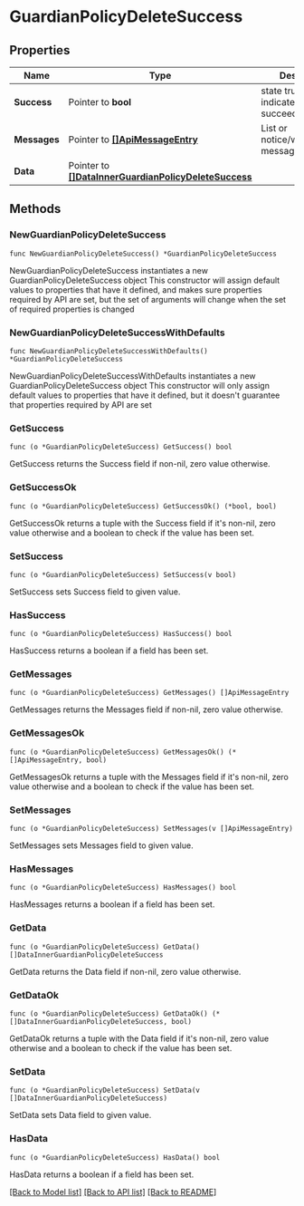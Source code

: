 # GuardianPolicyDeleteSuccess

## Properties

Name | Type | Description | Notes
------------ | ------------- | ------------- | -------------
**Success** | Pointer to **bool** | state true/false indicate if action succeed | [optional] 
**Messages** | Pointer to [**[]ApiMessageEntry**](ApiMessageEntry.md) | List or notice/warning/error messages | [optional] 
**Data** | Pointer to [**[]DataInnerGuardianPolicyDeleteSuccess**](DataInnerGuardianPolicyDeleteSuccess.md) |  | [optional] 

## Methods

### NewGuardianPolicyDeleteSuccess

`func NewGuardianPolicyDeleteSuccess() *GuardianPolicyDeleteSuccess`

NewGuardianPolicyDeleteSuccess instantiates a new GuardianPolicyDeleteSuccess object
This constructor will assign default values to properties that have it defined,
and makes sure properties required by API are set, but the set of arguments
will change when the set of required properties is changed

### NewGuardianPolicyDeleteSuccessWithDefaults

`func NewGuardianPolicyDeleteSuccessWithDefaults() *GuardianPolicyDeleteSuccess`

NewGuardianPolicyDeleteSuccessWithDefaults instantiates a new GuardianPolicyDeleteSuccess object
This constructor will only assign default values to properties that have it defined,
but it doesn't guarantee that properties required by API are set

### GetSuccess

`func (o *GuardianPolicyDeleteSuccess) GetSuccess() bool`

GetSuccess returns the Success field if non-nil, zero value otherwise.

### GetSuccessOk

`func (o *GuardianPolicyDeleteSuccess) GetSuccessOk() (*bool, bool)`

GetSuccessOk returns a tuple with the Success field if it's non-nil, zero value otherwise
and a boolean to check if the value has been set.

### SetSuccess

`func (o *GuardianPolicyDeleteSuccess) SetSuccess(v bool)`

SetSuccess sets Success field to given value.

### HasSuccess

`func (o *GuardianPolicyDeleteSuccess) HasSuccess() bool`

HasSuccess returns a boolean if a field has been set.

### GetMessages

`func (o *GuardianPolicyDeleteSuccess) GetMessages() []ApiMessageEntry`

GetMessages returns the Messages field if non-nil, zero value otherwise.

### GetMessagesOk

`func (o *GuardianPolicyDeleteSuccess) GetMessagesOk() (*[]ApiMessageEntry, bool)`

GetMessagesOk returns a tuple with the Messages field if it's non-nil, zero value otherwise
and a boolean to check if the value has been set.

### SetMessages

`func (o *GuardianPolicyDeleteSuccess) SetMessages(v []ApiMessageEntry)`

SetMessages sets Messages field to given value.

### HasMessages

`func (o *GuardianPolicyDeleteSuccess) HasMessages() bool`

HasMessages returns a boolean if a field has been set.

### GetData

`func (o *GuardianPolicyDeleteSuccess) GetData() []DataInnerGuardianPolicyDeleteSuccess`

GetData returns the Data field if non-nil, zero value otherwise.

### GetDataOk

`func (o *GuardianPolicyDeleteSuccess) GetDataOk() (*[]DataInnerGuardianPolicyDeleteSuccess, bool)`

GetDataOk returns a tuple with the Data field if it's non-nil, zero value otherwise
and a boolean to check if the value has been set.

### SetData

`func (o *GuardianPolicyDeleteSuccess) SetData(v []DataInnerGuardianPolicyDeleteSuccess)`

SetData sets Data field to given value.

### HasData

`func (o *GuardianPolicyDeleteSuccess) HasData() bool`

HasData returns a boolean if a field has been set.


[[Back to Model list]](../README.md#documentation-for-models) [[Back to API list]](../README.md#documentation-for-api-endpoints) [[Back to README]](../README.md)


